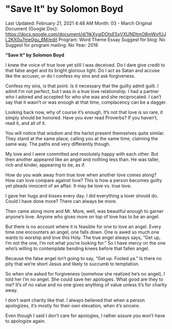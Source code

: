 # "Save It" by Solomon Boyd

Last Updated: February 21, 2021 4:48 AM
Month: 03 - March
Original Document (Google Doc): https://docs.google.com/document/d/1tkXvgiDOtxE5xVXUNDtmO8mWxfUJL2KX0u7me0gu_6M/edit
Program: Word Theme Essay
Suggest for blog: No
Suggest for program mailing: No
Year: 2018

**“Save It” by Solomon Boyd**

I knew the voice of true love yet still I was deceived. Do I dare give credit to that false angel and its bright glorious light. Do I act as Satan and accuse like the accuser, or do I confess my sins and ask forgiveness.

Confess my sins, is that point. Is it necessary that the guilty admit guilt. I admit I’m not perfect, but I was in a true love relationship. I had a partner who I adored and accepted for who she was and she reciprocated. I can’t say that it wasn’t or was enough at that time, complacency can be a dagger.

Looking back now, why of course it’s enough, It’s not that love is so rare, it simply should be honored. Have you ever read Proverbs? If you haven’t, read it, and all of it.

You will notice that wisdom and the harlot present themselves quite similar. They stand at the same place, calling you at the same time, claiming the same way. The paths end very differently though.

My love and I were committed and resolutely happy with each other. But then another appeared like an angel and nothing less than. He was taller, rich and kinder, appearing to be, as if.

How do you walk away from true love when another love comes along? How can love compare against love? This is how a person becomes guilty yet pleads innocent of an affair. It may be love vs. true love.

I gave her hugs and kisses every day. I did everything a lover should do. Could I have done more? There can always be more.

Then came along more and Mr. More, well, was beautiful enough to garner anyone’s love. Anyone who gives more on top of love has to be an angel.

But there is no account where it is feasible for one to love an angel. Every time one encounters an angel, one falls down. One is awed so much one wants to worship and love this Holy. The true angel always says, “Get up, I’m not the one, I’m not what you’re looking for.” So I have mercy on the one who’s willing to contemplate bending knees before that fallen angel.

Because the false angel isn’t going to say, “Get up. Fooled ya.” Is there no pity that we’re short Jesus and likely to succumb to temptation.

So when she asked for forgiveness (somehow she realized he’s no angel), I told her I’m no angel. She could save her apologies. What good are they to me? It’s of no value and no one gives anything of value unless it’s for charity away.

I don’t want charity like that. I always believed that when a person apologizes, it’s mostly for their own elevation, when it’s sincere.

Even though I said I don’t care for apologies, I rather assure you won’t have to apologize again.